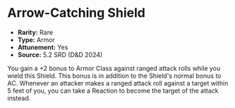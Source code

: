 # Arrow-Catching Shield

- **Rarity:** Rare
- **Type:** Armor
- **Attunement:** Yes
- **Source:** 5.2 SRD (D&D 2024)

You gain a +2 bonus to Armor Class against ranged attack rolls while you wield this Shield. This bonus is in addition to the Shield's normal bonus to AC. Whenever an attacker makes a ranged attack roll against a target within 5 feet of you, you can take a Reaction to become the target of the attack instead.
